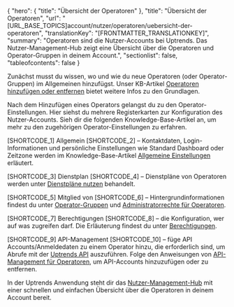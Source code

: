 {
  "hero": {
    "title": "Übersicht der Operatoren"
  },
  "title": "Übersicht der Operatoren",
  "url": "[URL_BASE_TOPICS]account/nutzer/operatoren/uebersicht-der-operatoren",
  "translationKey": "[FRONTMATTER_TRANSLATIONKEY]",
  "summary": "Operatoren sind die Nutzer-Accounts bei Uptrends. Das Nutzer-Management-Hub zeigt eine Übersicht über die Operatoren und Operator-Gruppen in deinem Account.",
  "sectionlist": false,
  "tableofcontents": false
}

Zunächst musst du wissen, wo und wie du neue Operatoren (oder Operator-Gruppen) im Allgemeinen hinzufügst. Unser KB-Artikel [Operatoren hinzufügen oder entfernen]([LINK_URL_1]) bietet weitere Infos zu den Grundlagen.

Nach dem Hinzufügen eines Operators gelangst du zu den Operator-Einstellungen. Hier siehst du mehrere Registerkarten zur Konfiguration des Nutzer-Accounts. Sieh dir die folgenden Knowledge-Base-Artikel an, um mehr zu den zugehörigen Operator-Einstellungen zu erfahren.

[SHORTCODE_1] Allgemein [SHORTCODE_2] – Kontaktdaten, Login-Informationen und persönliche Einstellungen wie Standard Dashboard oder Zeitzone werden im Knowledge-Base-Artikel [Allgemeine Einstellungen]([LINK_URL_2]) erläutert.

[SHORTCODE_3] Dienstplan [SHORTCODE_4] – Dienstpläne von Operatoren werden unter [Dienstpläne nutzen]([LINK_URL_3]) behandelt.

[SHORTCODE_5] Mitglied von [SHORTCODE_6] – Hintergrundinformationen findest du unter [Operator-Gruppen]([LINK_URL_4]) und [Administratorrechte für Operatoren]([LINK_URL_5]).

[SHORTCODE_7] Berechtigungen [SHORTCODE_8] – die Konfiguration, wer auf was zugreifen darf. Die Erläuterung findest du unter [Berechtigungen]([LINK_URL_6]).

[SHORTCODE_9] API-Management [SHORTCODE_10] – füge API Accounts/Anmeldedaten zu einem Operator hinzu, die erforderlich sind, um Abrufe mit der [Uptrends API]([LINK_URL_7]) auszuführen. Folge den Anweisungen von [API-Management für Operatoren]([LINK_URL_8]), um API-Accounts hinzuzufügen oder zu entfernen.

In der Uptrends Anwendung steht dir das [Nutzer-Management-Hub]([LINK_URL_9]) mit einer schnellen und einfachen Übersicht über die Operatoren in deinem Account bereit.
